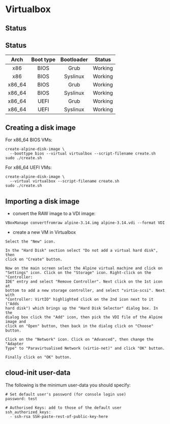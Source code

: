 # Virtualbox

## Status

## Status

| Arch     | Boot type | Bootloader | Status     |
|:--------:|:---------:|:----------:|:----------:|
| x86      | BIOS      | Grub       | Working    |
| x86      | BIOS      | Syslinux   | Working    |
| x86_64   | BIOS      | Grub       | Working    |
| x86_64   | BIOS      | Syslinux   | Working    |
| x86_64   | UEFI      | Grub       | Working    |
| x86_64   | UEFI      | Syslinux   | Working    |

## Creating a disk image

For x86_64 BIOS VMs:

```
create-alpine-disk-image \
  --boottype bios --virtual virtualbox --script-filename create.sh
sudo ./create.sh
```

For x86_64 UEFI VMs:

```
create-alpine-disk-image \
  --virtual virtualbox --script-filename create.sh
sudo ./create.sh
```

## Importing a disk image

- convert the RAW image to a VDI image:
```
VBoxManage convertfromraw alpine-3.14.img alpine-3.14.vdi --format VDI
```

- create a new VM in Virtualbox

```
Select the "New" icon.

In the "Hard Disk" section select "Do not add a virtual hard disk", then
click on "Create" button.

Now on the main screen select the Alpine virtual machine and click on
"Settings" icon. Click on the "Storage" icon. Right-click on the "Controller:
IDE" entry and select "Remove Controller". Next click on the 1st icon at
bottom to add a new storage controller, and select "virtio-scsi". Next with
"Controller: VirtIO" highlighted click on the 2nd icon next to it ("Adds
hard disk") which brings up the "Hard Disk Selector" dialog box. In the
dialog box click the "Add" icon, then pick the VDI file of the Alpine image and
click on "Open" button, then back in the dialog click on "Choose" button.

Click on the "Network" icon. Click on "Advanced", then change the "Adapter
Type" to "Paravirtualised Network (virtio-net)" and click "OK" button.

Finally click on "OK" button.
```

## cloud-init user-data

The following is the minimum user-data you should specify:

```
# Set default user's password (for console login use)
password: test

# Authorised Keys: add to those of the default user
ssh_authorized_keys:
  - ssh-rsa SSH-paste-rest-of-public-key-here
```
